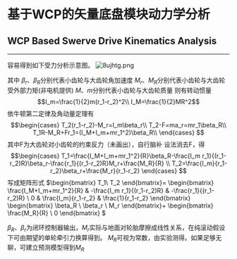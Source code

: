 # 基于WCP的矢量底盘模块动力学分析
## WCP Based Swerve Drive Kinematics Analysis
------

容易得到如下受力分析示意图。
![8ujhtg.png](https://s1.ax1x.com/2020/03/13/8ujhtg.png)

其中 $\beta_r$、$\beta_R$分别代表小齿轮与大齿轮角加速度
$M_r$、$M_R$分别代表小齿轮与大齿轮受外部力矩(非电机提供)
$M$、$m$分别代表小齿轮与大齿轮质量
则有转动惯量
$$I_m=\frac{1}{2}m(r_1-r_2)^2\\
I_M=\frac{1}{2}MR^2$$
依牛顿第二定律及角动量定理有
$$\begin{cases} 
    T_2(r_1-r_2)-M_r=I_m\beta_r\\ 
    T_2-F=ma_r=mr_1\beta_R\\ 
    T_1R-M_R+Fr_1=(I_M+I_m+mr_1^2)\beta_R\\ 
\end{cases} $$
其中F为大齿轮对小齿轮的约束反力（未画出），自行脑补
设法消去F，得
$$\begin{cases}
    T_1=\frac{I_M+I_m+mr_1^2}{R}\beta_R-\frac{I_m r_1}{(r_1-r_2)R}\beta_r-\frac{r_1}{(r_1-r_2)R}M_r+\frac{M_R}{R} \\
    T_2=\frac{I_m}{r_1-r_2}\beta_r+\frac{M_r}{r_1-r_2}
\end{cases} $$
写成矩阵形式
$\begin{bmatrix}
   T_1\\
   T_2
\end{bmatrix}=
\begin{bmatrix}
    \frac{I_M+I_m+mr_1^2}{R} & -\frac{I_m r_1}{(r_1-r_2)R} & -\frac{r_1}{(r_1-r_2)R} \\
    0 & \frac{I_m}{r_1-r_2} & \frac{1}{r_1-r_2}
\end{bmatrix}
\begin{bmatrix}
    \beta_R \\
    \beta_r \\
    M_r
\end{bmatrix}+
\begin{bmatrix}
    \frac{M_R}{R} \\ 0 
\end{bmatrix} $

$\beta_R$、$\beta_r$为闭环控制器输出，$M_r$实际与地面对轮胎摩擦成线性关系，在纯滚动假设下可由期望的单轮牵引力换算得到。
$M_R$可视为常数，由实验测得。如果足够无聊，可建立预测模型得到$M_R$
